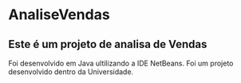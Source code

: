 # AnaliseVendas

## Este é um projeto de analisa de Vendas 
Foi desenvolvido em Java ultilizando a IDE NetBeans.
Foi um projeto desenvolvido dentro da Universidade.

